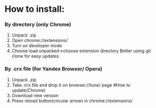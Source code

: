 # How to install:
### By directory (only Chrome)
1. Unpack .zip
2. Open chrome://extensions/
3. Turn on developer mode
4. Choose load unpacked->choose extension directory 
Better using git clone for easy updates.

### By .crx file (for Yandex Browser/ Opera)
1. Unpack .zip
2. Take .crx file and drop it on browser://tune/ page
#How to update(Chrome)
1. Download new version
2. Press reload button(circular arrow) in chrome://extensions/
